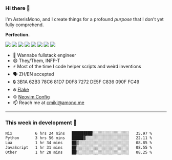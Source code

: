### Hi there 👋

I'm AsterisMono, and I create things for a profound *purpose* that I don't yet fully comprehend.

**Perfection.**

![](https://img.shields.io/badge/NeoVim-%2357A143.svg?&style=for-the-badge&logo=neovim&logoColor=white)
![](https://img.shields.io/badge/TypeScript-007ACC?style=for-the-badge&logo=typescript&logoColor=white)
![](https://img.shields.io/badge/React-20232A?style=for-the-badge&logo=react&logoColor=61DAFB)
![](https://img.shields.io/badge/Node.js-339933?style=for-the-badge&logo=nodedotjs&logoColor=white)
![](https://img.shields.io/badge/Python-FFD43B?style=for-the-badge&logo=python&logoColor=blue)
![](https://img.shields.io/badge/Fedora-294172?style=for-the-badge&logo=fedora&logoColor=white)
![](https://img.shields.io/badge/NixOS-5277C3?style=for-the-badge&logo=nixos&logoColor=white)
![](https://img.shields.io/badge/matrix-000000?style=for-the-badge&logo=Matrix&logoColor=white)

- 🌱 Wannabe fullstack engineer
- 😄 They/Them, INFP-T
- ⚡ Most of the time I code helper scripts and weird inventions
- 🗣️ ZH/EN accepted
- 🔒 3B1A 62B3 78C6 81D7 D0F8 7272 DE5F C836 090F FC49
- ❄️ [Flake](https://github.com/AsterisMono/flake)
- ⚙️ [Neovim Config](https://github.com/AsterisMono/nvim-config)
- 📫 Reach me at cmiki@amono.me

------

### This week in development 🚀

<!--START_SECTION:waka-->

```txt
Nix          6 hrs 24 mins   █████████░░░░░░░░░░░░░░░░   35.97 %
Python       3 hrs 56 mins   █████▓░░░░░░░░░░░░░░░░░░░   22.11 %
Lua          1 hr 34 mins    ██▒░░░░░░░░░░░░░░░░░░░░░░   08.85 %
JavaScript   1 hr 31 mins    ██░░░░░░░░░░░░░░░░░░░░░░░   08.55 %
Other        1 hr 28 mins    ██░░░░░░░░░░░░░░░░░░░░░░░   08.25 %
```

<!--END_SECTION:waka-->
